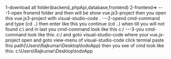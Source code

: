 1-download all folder(backend_phpApi,database,frontend)
2-frontend=>
  ---1-open fronend folder and then will be show vue.js3-project then you open this vue.js3-project with  visual-studio-code .
  ---2-opend cmd-command and type (cd ..) then enter like this you continue (cd ..) when till you will not found c:\ and in last you cmd-command look like this c:/
  ---3-you cmd-command look like this: c:/ and goto visual-studio-code where your vue.js-project open and goto view-menu of visual-studio-code click termial paste this path(\Users\Rajkumar\Desktop\todoApp) then you see of cmd look like this: c:\Users\Rajkumar\Desktop\todoApp

